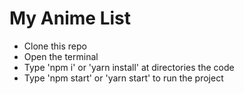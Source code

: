 # My Anime List

- Clone this repo
- Open the terminal
- Type 'npm i' or 'yarn install' at directories the code
- Type 'npm start' or 'yarn start' to run the project